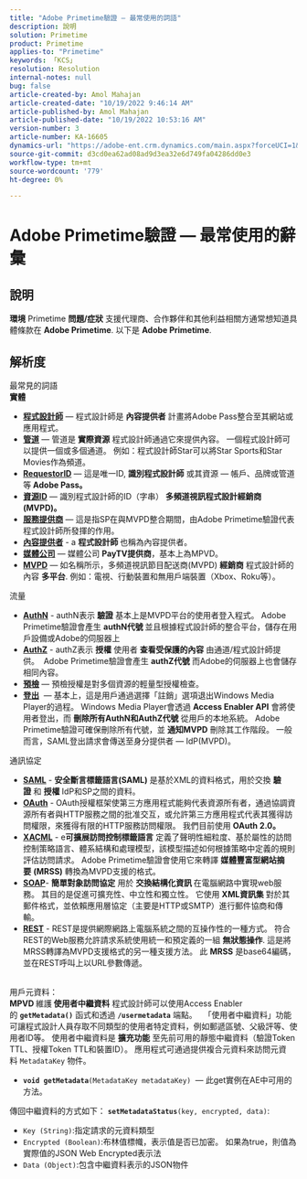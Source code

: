 ```yaml
---
title: "Adobe Primetime驗證 — 最常使用的詞語"
description: 說明
solution: Primetime
product: Primetime
applies-to: "Primetime"
keywords: 「KCS」
resolution: Resolution
internal-notes: null
bug: false
article-created-by: Amol Mahajan
article-created-date: "10/19/2022 9:46:14 AM"
article-published-by: Amol Mahajan
article-published-date: "10/19/2022 10:53:16 AM"
version-number: 3
article-number: KA-16605
dynamics-url: "https://adobe-ent.crm.dynamics.com/main.aspx?forceUCI=1&pagetype=entityrecord&etn=knowledgearticle&id=5d567cdb-924f-ed11-bba2-002248086a27"
source-git-commit: d3cd0ea62ad08ad9d3ea32e6d749fa04286dd0e3
workflow-type: tm+mt
source-wordcount: '779'
ht-degree: 0%

---
```


# Adobe Primetime驗證 — 最常使用的辭彙

## 說明

<b>環境</b>
Primetime
<b>問題/症狀</b>
支援代理商、合作夥伴和其他利益相關方通常想知道具體條款在 <b>Adobe Primetime</b>. 以下是 <b>Adobe Primetime</b>.


## 解析度

最常見的詞語<br>
<b>實體</b>

- <u><b>程式設計師</b></u>  — 程式設計師是 <b>內容提供者</b> 計畫將Adobe Pass整合至其網站或應用程式。
- <u><b>管道</b></u>  — 管道是 <b>實際資源</b> 程式設計師通過它來提供內容。 一個程式設計師可以提供一個或多個通道。 例如：程式設計師Star可以將Star Sports和Star Movies作為頻道。
- <u><b>RequestorID</b></u>  — 這是唯一ID, <b>識別程式設計師</b> 或其資源 — 帳戶、品牌或管道等<b> Adobe Pass。 </b>
- <u><b>資源ID</b></u>  — 識別程式設計師的ID（字串）<b> 多頻道視訊程式設計經銷商(MVPD)。 </b>
- <u><b>服務提供商</b></u>  — 這是指SP在與MVPD整合期間，由Adobe Primetime驗證代表程式設計師所發揮的作用。
- <u><b>內容提供者</b></u> - a <b>程式設計師 </b>也稱為內容提供者。
- <u><b>媒體公司</b></u>  — 媒體公司 <b>PayTV提供商</b>，基本上為MPVD。
- <u><b>MVPD</b></u>  — 如名稱所示，多頻道視訊節目配送商(MVPD) <b>經銷商</b> 程式設計師的內容 <b>多平台</b>. 例如：電視、行動裝置和無用戶端裝置（Xbox、Roku等）。

流量
- <u><b>AuthN</b></u> - authN表示 <b>驗證</b> 基本上是MVPD平台的使用者登入程式。 Adobe Primetime驗證會產生 <b>authN代號 </b>並且根據程式設計師的整合平台，儲存在用戶設備或Adobe的伺服器上
- <u><b>AuthZ</b></u> - authZ表示 <b>授權</b> 使用者 <b>查看受保護的內容</b> 由通道/程式設計師提供。  Adobe Primetime驗證會產生 <b>authZ代號</b> 而Adobe的伺服器上也會儲存相同內容。
- <u><b>預檢</b></u>  — 預檢授權是對多個資源的輕量型授權檢查。
- <u><b>登出</b></u>  — 基本上，這是用戶通過選擇「註銷」選項退出Windows Media Player的過程。 Windows Media Player會透過 <b>Access Enabler API</b> 會將使用者登出，而 <b>刪除所有AuthN和AuthZ代號</b> 從用戶的本地系統。 Adobe Primetime驗證可確保刪除所有代號，並 <b>通知MVPD</b> 刪除其工作階段。 一般而言，SAML登出請求會傳送至身分提供者 — IdP(MVPD)。



通訊協定
- <b><u>SAML</u></b> - <b>安全斷言標籤語言(SAML)</b> 是基於XML的資料格式，用於交換 <b>驗證</b> 和 <b>授權</b> IdP和SP之間的資料。
- <u><b>OAuth</b></u> - OAuth授權框架使第三方應用程式能夠代表資源所有者，通過協調資源所有者與HTTP服務之間的批准交互，或允許第三方應用程式代表其獲得訪問權限，來獲得有限的HTTP服務訪問權限。 我們目前使用 <b>OAuth 2.0。</b>
- <b><u>XACML</u></b> - e<b>可擴展訪問控制標籤語言</b> 定義了聲明性細粒度、基於屬性的訪問控制策略語言、體系結構和處理模型，該模型描述如何根據策略中定義的規則評估訪問請求。 Adobe Primetime驗證會使用它來轉譯 <b>媒體豐富型網站摘要</b> <b>(MRSS)</b> 轉換為MVPD支援的格式。
- <b><u>SOAP</u></b>- <b>簡單對象訪問協定</b> 用於 <b>交換結構化資訊 </b>在電腦網路中實現web服務。 其目的是促進可擴充性、中立性和獨立性。 它使用 <b>XML資訊集</b> 對於其郵件格式，並依賴應用層協定（主要是HTTP或SMTP）進行郵件協商和傳輸。
- <u><b>REST</b></u> - REST是提供網際網路上電腦系統之間的互操作性的一種方式。 符合REST的Web服務允許請求系統使用統一和預定義的一組 <b>無狀態操作</b>. 這是將MRSS轉譯為MVPD支援格式的另一種支援方法。 此 <b>MRSS</b> 是base64編碼，並在REST呼叫上以URL參數傳遞。

<br>用戶元資料：<br>
<b>MPVD </b>維護<b> 使用者中繼資料</b> 程式設計師可以使用Access Enabler的 <b>`getMetadata()`</b> 函式和透過 <b>`/usermetadata`</b> 端點。
 
「使用者中繼資料」功能可讓程式設計人員存取不同類型的使用者特定資料，例如郵遞區號、父級評等、使用者ID等。 使用者中繼資料是 <b>擴充功能</b> 至先前可用的靜態中繼資料（驗證Token TTL、授權Token TTL和裝置ID）。 應用程式可通過提供複合元資料來訪問元資料 `MetadataKey` 物件。

- <b>`void getMetadata`</b>`(MetadataKey metadataKey)`  — 此get實例在AE中可用的方法。


傳回中繼資料的方式如下： <b>`setMetadataStatus`</b>`(key, encrypted, data)`:

- `Key (String)`:指定請求的元資料類型
- `Encrypted (Boolean)`:布林值標幟，表示值是否已加密。 如果為true，則值為實際值的JSON Web Encrypted表示法
- `Data (Object)`:包含中繼資料表示的JSON物件



